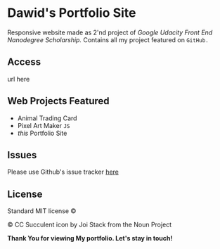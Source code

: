 # Dawid's Portfolio Site

Responsive website made as 2'nd project of _Google Udacity Front End Nanodegree Scholarship._ Contains all my project featured on `GitHub.`

## Access

url here

## Web Projects Featured

* Animal Trading Card
* Pixel Art Maker `JS`
* _this_ Portfolio Site

## Issues

Please use Github's issue tracker [here](url!!!)

## License

Standard MIT license ©

© CC Succulent icon by Joi Stack from the Noun Project

**Thank You for viewing My portfolio. Let's stay in touch!**